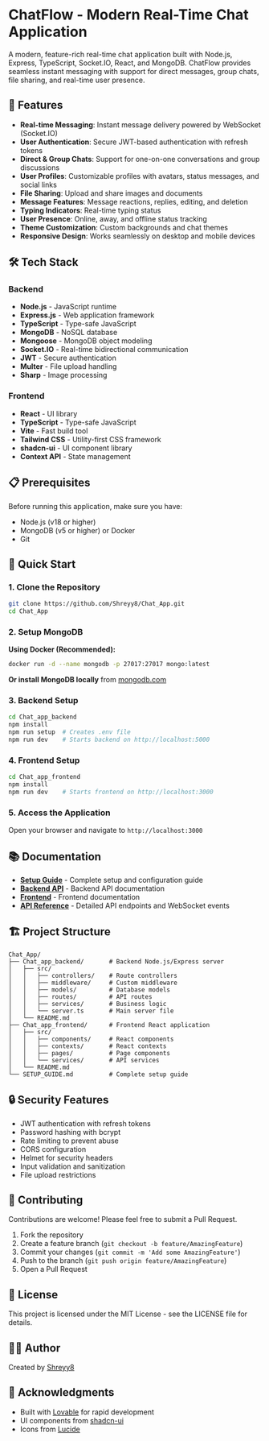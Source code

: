 # ChatFlow - Modern Real-Time Chat Application

A modern, feature-rich real-time chat application built with Node.js, Express, TypeScript, Socket.IO, React, and MongoDB. ChatFlow provides seamless instant messaging with support for direct messages, group chats, file sharing, and real-time user presence.

## 🚀 Features

- **Real-time Messaging**: Instant message delivery powered by WebSocket (Socket.IO)
- **User Authentication**: Secure JWT-based authentication with refresh tokens
- **Direct & Group Chats**: Support for one-on-one conversations and group discussions
- **User Profiles**: Customizable profiles with avatars, status messages, and social links
- **File Sharing**: Upload and share images and documents
- **Message Features**: Message reactions, replies, editing, and deletion
- **Typing Indicators**: Real-time typing status
- **User Presence**: Online, away, and offline status tracking
- **Theme Customization**: Custom backgrounds and chat themes
- **Responsive Design**: Works seamlessly on desktop and mobile devices

## 🛠️ Tech Stack

### Backend
- **Node.js** - JavaScript runtime
- **Express.js** - Web application framework
- **TypeScript** - Type-safe JavaScript
- **MongoDB** - NoSQL database
- **Mongoose** - MongoDB object modeling
- **Socket.IO** - Real-time bidirectional communication
- **JWT** - Secure authentication
- **Multer** - File upload handling
- **Sharp** - Image processing

### Frontend
- **React** - UI library
- **TypeScript** - Type-safe JavaScript
- **Vite** - Fast build tool
- **Tailwind CSS** - Utility-first CSS framework
- **shadcn-ui** - UI component library
- **Context API** - State management

## 📋 Prerequisites

Before running this application, make sure you have:
- Node.js (v18 or higher)
- MongoDB (v5 or higher) or Docker
- Git

## 🚀 Quick Start

### 1. Clone the Repository
```bash
git clone https://github.com/Shreyy8/Chat_App.git
cd Chat_App
```

### 2. Setup MongoDB

**Using Docker (Recommended):**
```bash
docker run -d --name mongodb -p 27017:27017 mongo:latest
```

**Or install MongoDB locally** from [mongodb.com](https://www.mongodb.com/try/download/community)

### 3. Backend Setup
```bash
cd Chat_app_backend
npm install
npm run setup  # Creates .env file
npm run dev    # Starts backend on http://localhost:5000
```

### 4. Frontend Setup
```bash
cd Chat_app_frontend
npm install
npm run dev    # Starts frontend on http://localhost:3000
```

### 5. Access the Application
Open your browser and navigate to `http://localhost:3000`

## 📚 Documentation

- **[Setup Guide](SETUP_GUIDE.md)** - Complete setup and configuration guide
- **[Backend API](Chat_app_backend/README.md)** - Backend API documentation
- **[Frontend](Chat_app_frontend/README.md)** - Frontend documentation
- **[API Reference](Chat_app_backend/API.md)** - Detailed API endpoints and WebSocket events

## 🏗️ Project Structure

```
Chat_App/
├── Chat_app_backend/       # Backend Node.js/Express server
│   ├── src/
│   │   ├── controllers/    # Route controllers
│   │   ├── middleware/     # Custom middleware
│   │   ├── models/         # Database models
│   │   ├── routes/         # API routes
│   │   ├── services/       # Business logic
│   │   └── server.ts       # Main server file
│   └── README.md
├── Chat_app_frontend/      # Frontend React application
│   ├── src/
│   │   ├── components/     # React components
│   │   ├── contexts/       # React contexts
│   │   ├── pages/          # Page components
│   │   └── services/       # API services
│   └── README.md
└── SETUP_GUIDE.md          # Complete setup guide
```

## 🔒 Security Features

- JWT authentication with refresh tokens
- Password hashing with bcrypt
- Rate limiting to prevent abuse
- CORS configuration
- Helmet for security headers
- Input validation and sanitization
- File upload restrictions

## 🤝 Contributing

Contributions are welcome! Please feel free to submit a Pull Request.

1. Fork the repository
2. Create a feature branch (`git checkout -b feature/AmazingFeature`)
3. Commit your changes (`git commit -m 'Add some AmazingFeature'`)
4. Push to the branch (`git push origin feature/AmazingFeature`)
5. Open a Pull Request

## 📝 License

This project is licensed under the MIT License - see the LICENSE file for details.

## 👨‍💻 Author

Created by [Shreyy8](https://github.com/Shreyy8)

## 🙏 Acknowledgments

- Built with [Lovable](https://lovable.dev) for rapid development
- UI components from [shadcn-ui](https://ui.shadcn.com/)
- Icons from [Lucide](https://lucide.dev/)